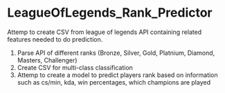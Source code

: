 # LeagueOfLegends_Rank_Predictor

Attemp to create CSV from league of legends API containing related features needed to do prediction.

1. Parse API of different ranks (Bronze, Silver, Gold, Platnium, Diamond, Masters, Challenger)
2. Create CSV for multi-class classification
3. Attemp to create a model to predict players rank based on information such as 
   cs/min, kda, win percentages, which champions are played
